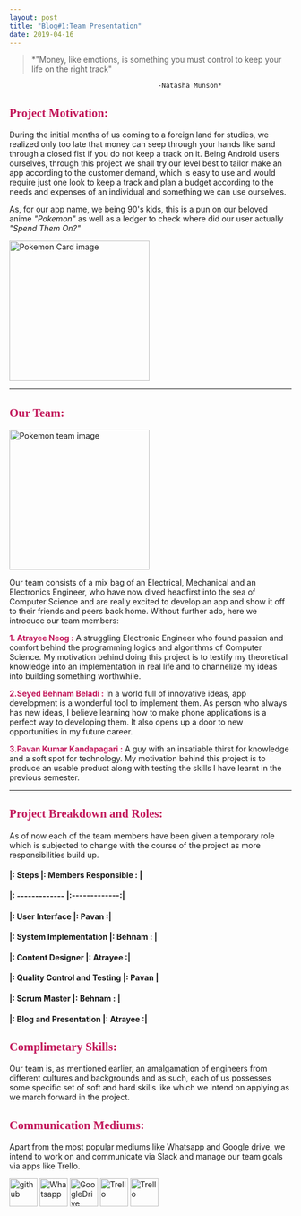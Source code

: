 ```yaml
---
layout: post
title: "Blog#1:Team Presentation"
date: 2019-04-16
---
```


> *"Money, like emotions, is something you must control to keep your life on the right track"

                                         -Natasha Munson*


## **<span style="color:#C2185B; font-family:Cursive">Project Motivation:</span>**

During the initial months of us coming to a foreign land for studies, we realized only too late that money can seep through your hands like sand through a closed fist if you do not keep a track on it. Being Android users ourselves, through this project we shall try our level best to tailor make an app according to the customer demand, which is easy to use and would require just one look to keep a track and plan a budget according to the needs and expenses of an individual and something we can use ourselves.

As, for our app name, we being 90's kids, this is a pun on our beloved anime *"Pokemon"* as well as a ledger to check where did our user actually *"Spend Them On?"*


<img src="{{site.baseurl}}/images/PokeCard.jpg" alt="Pokemon Card image" width="250" align = "middle" />


***
## **<span style="color:#C2185B; font-family:Cursive">Our Team:</span>**
<img src="{{site.baseurl}}/images/team_pokemon.jpg" alt="Pokemon team image" width="250" align = "middle" />





Our team consists of a mix bag of an Electrical, Mechanical and an Electronics Engineer, who have now dived headfirst into the sea of Computer Science and are  really excited to develop an app and show it off to their friends and peers back home. Without further ado, here we introduce our team members:

**<span style="color:#C2185B">1. Atrayee Neog :</span>** A struggling Electronic Engineer who found passion and comfort behind the programming logics and algorithms of Computer Science. My motivation behind doing this project is to testify my theoretical knowledge into an implementation in real life and to channelize my ideas into building something worthwhile.

**<span style="color:#C2185B">2.Seyed Behnam Beladi :</span>** In a world full of innovative ideas, app development is a wonderful tool to implement them. As person who always has new ideas, I believe learning how to make phone applications is a perfect way to developing them. It also opens up a door to new opportunities in my future career.

**<span style="color:#C2185B">3.Pavan Kumar Kandapagari :</span>** A guy with an insatiable thirst for knowledge and a soft spot for technology. My motivation behind this project is to produce an usable product along with testing the skills I have learnt in the previous semester.


***
## **<span style="color:#C2185B; font-family:Cursive"> Project Breakdown and Roles:</span>**

As of now each of the team members have been given a temporary role which is subjected to change with the course of the project as more responsibilities build up.


#### |: Steps       |: Members Responsible          : |
#### |: ------------- |:-------------:|
#### |: User Interface     |: Pavan :|
#### |: System Implementation    |: Behnam     : |
#### |: Content Designer |: Atrayee     :|
#### |: Quality Control and Testing     |: Pavan |
#### |: Scrum Master    |: Behnam     : |
#### |: Blog and Presentation |: Atrayee     :|

## **<span style="color:#C2185B;font-family:Cursive">Complimetary Skills:</span>**

Our team is, as mentioned earlier, an amalgamation of engineers from different cultures and backgrounds and as such, each of us possesses some specific set of soft and hard skills like which we intend on applying as we march forward in the project.

## **<span style= "color:#C2185B;font-family:Cursive">Communication Mediums:</span>**



Apart from the most popular mediums like Whatsapp and Google drive, we intend to work on and communicate via Slack and manage our team goals via apps like Trello.

<img src="{{site.baseurl}}/images/GitHub-Mark-120px-plus.png" alt="github" width="50"/>
<img src="{{site.baseurl}}/images/WhatsApp_Logo_1.png" alt="Whatsapp" width="50"/>
<img src="{{site.baseurl}}/images/Google_Drive_logo.png" alt="GoogleDrive" width="50"/>
<img src="{{site.baseurl}}/images/trello_logo.png" alt="Trello" width="50"/>
<img src="{{site.baseurl}}/images/slack-logo-icon.png" alt="Trello" width="50"/>
